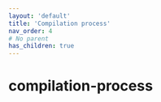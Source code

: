 ```yaml
---
layout: 'default'
title: 'Compilation process'
nav_order: 4
# No parent
has_children: true
---
```


# compilation-process
